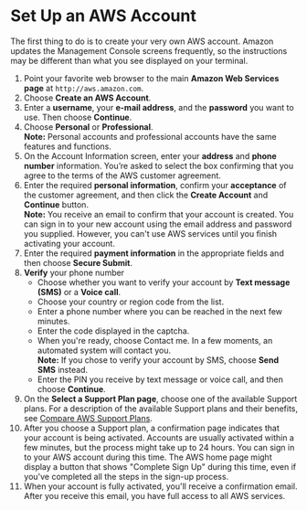 # Set Up an AWS Account

The first thing to do is to create your very own AWS account. Amazon updates the Management Console screens frequently, so the instructions may be different than what you see displayed on your terminal.

1.	Point your favorite web browser to the main **Amazon Web Services page** at `http://aws.amazon.com`.
2.	Choose **Create an AWS Account**.
3.	Enter a **username**, your **e-mail address**, and the **password** you want to use. Then choose **Continue**.
4.	Choose **Personal** or **Professional**.  
**Note:** Personal accounts and professional accounts have the same features and functions.
5.	On the Account Information screen, enter your **address** and **phone number** information. You’re asked to select the box confirming that you agree to the terms of the AWS customer agreement.
6.	Enter the required **personal information**, confirm your **acceptance** of the customer agreement, and then click the **Create Account** and **Continue** button.  
**Note:** You receive an email to confirm that your account is created. You can sign in to your new account using the email address and password you supplied. However, you can't use AWS services until you finish activating your account.
7.	Enter the required **payment information** in the appropriate fields and then choose **Secure Submit**.
8.	**Verify** your phone number
    + Choose whether you want to verify your account by **Text message (SMS)** or a **Voice call**.
    + Choose your country or region code from the list.
    + Enter a phone number where you can be reached in the next few minutes.
    + Enter the code displayed in the captcha.
    + When you're ready, choose Contact me. In a few moments, an automated system will contact you.  
    **Note:** If you chose to verify your account by SMS, choose **Send SMS** instead.
    + Enter the PIN you receive by text message or voice call, and then choose **Continue**.
9.	On the **Select a Support Plan page**, choose one of the available Support plans. For a description of the available Support plans and their benefits, see [Compare AWS Support Plans](https://aws.amazon.com/premiumsupport/plans/).
10.	After you choose a Support plan, a confirmation page indicates that your account is being activated. Accounts are usually activated within a few minutes, but the process might take up to 24 hours. You can sign in to your AWS account during this time. The AWS home page might display a button that shows "Complete Sign Up" during this time, even if you've completed all the steps in the sign-up process.
11.	When your account is fully activated, you'll receive a confirmation email. After you receive this email, you have full access to all AWS services.
